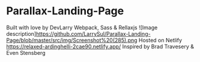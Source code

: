 # Parallax-Landing-Page
Built with love by DevLarry
Webpack, Sass & Rellaxjs 
![Image description]https://github.com/LarrySul/Parallax-Landing-Page/blob/master/src/img/Screenshot%20(285).png
Hosted on Netlify https://relaxed-ardinghelli-2cae90.netlify.app/
Inspired by Brad Travesery & Even Stensberg
